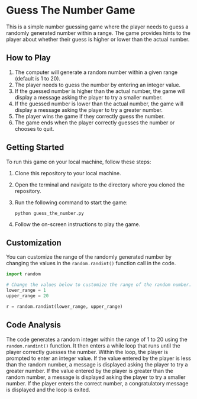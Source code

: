 # Guess The Number Game

This is a simple number guessing game where the player needs to guess a randomly generated number within a range. The game provides hints to the player about whether their guess is higher or lower than the actual number.

## How to Play

1. The computer will generate a random number within a given range (default is 1 to 20).
2. The player needs to guess the number by entering an integer value.
3. If the guessed number is higher than the actual number, the game will display a message asking the player to try a smaller number.
4. If the guessed number is lower than the actual number, the game will display a message asking the player to try a greater number.
5. The player wins the game if they correctly guess the number.
6. The game ends when the player correctly guesses the number or chooses to quit.

## Getting Started

To run this game on your local machine, follow these steps:

1. Clone this repository to your local machine.
2. Open the terminal and navigate to the directory where you cloned the repository.
3. Run the following command to start the game:

   ```
   python guess_the_number.py
   ```

4. Follow the on-screen instructions to play the game.

## Customization

You can customize the range of the randomly generated number by changing the values in the `random.randint()` function call in the code.

```python
import random

# Change the values below to customize the range of the random number.
lower_range = 1
upper_range = 20

r = random.randint(lower_range, upper_range)
```

## Code Analysis

The code generates a random integer within the range of 1 to 20 using the `random.randint()` function. It then enters a while loop that runs until the player correctly guesses the number. Within the loop, the player is prompted to enter an integer value. If the value entered by the player is less than the random number, a message is displayed asking the player to try a greater number. If the value entered by the player is greater than the random number, a message is displayed asking the player to try a smaller number. If the player enters the correct number, a congratulatory message is displayed and the loop is exited.
